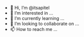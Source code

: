 - 👋 Hi, I’m @itsapitel
- 👀 I’m interested in ...
- 🌱 I’m currently learning ...
- 💞️ I’m looking to collaborate on ...
- 📫 How to reach me ...

<!---
itsapitel/itsapitel is a ✨ special ✨ repository because its `README.md` (this file) appears on your GitHub profile.
You can click the Preview link to take a look at your changes.
--->
